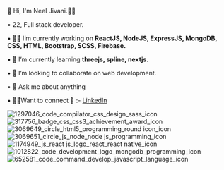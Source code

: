 👋 Hi, I'm Neel Jivani.🧔‍♂️

• 22, Full stack developer.

• 👨‍💻 I’m currently working on <b> ReactJS, NodeJS, ExpressJS, MongoDB, CSS, HTML, Bootstrap, SCSS, Firebase. </b>  

• 🌱 I’m currently learning <b> threejs, spline, nextjs.</b>

• 👯 I’m looking to collaborate on web development.

• 💬 Ask me about anything

• 🧑‍💻Want to connect 📧 :- <a href='https://www.linkedin.com/in/neel-jivani-89b9a8148/'>LinkedIn</a>


![1297046_code_compilator_css_design_sass_icon](https://user-images.githubusercontent.com/53113741/209101392-9655b106-c016-4ae6-968d-6a28e30a4f02.png)
![317756_badge_css_css3_achievement_award_icon](https://user-images.githubusercontent.com/53113741/209101395-0aff894c-cca8-45d7-8d60-0f99f1a89a91.png)
![3069649_circle_html5_programming_round icon_icon](https://user-images.githubusercontent.com/53113741/209101398-595faf3c-4b93-40a6-8f1f-12913b894980.png)
![3069651_circle_js_node_node js_programming_icon](https://user-images.githubusercontent.com/53113741/209101401-ff37045b-cc07-4feb-a7af-3a34cba69bb4.png)
![1174949_js_react js_logo_react_react native_icon](https://user-images.githubusercontent.com/53113741/209101405-691d8ef3-82ec-4bc3-b8fd-ad8bffe964c5.png)
![1012822_code_development_logo_mongodb_programming_icon](https://user-images.githubusercontent.com/53113741/209101406-af9ee716-ab73-44e6-a5ce-febe7c04d1e1.png)
![652581_code_command_develop_javascript_language_icon](https://user-images.githubusercontent.com/53113741/209101408-bd340569-8e67-4bf4-a273-22147a3c9e66.png)
